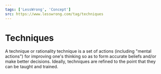 ```yaml
---
tags: ['LessWrong', 'Concept']
src: https://www.lesswrong.com/tag/techniques
---
```


# Techniques
A technique or rationality technique is a set of actions (including "mental actions") for improving one's thinking so as to form accurate beliefs and/or make better decisions. Ideally, techniques are refined to the point that they can be taught and trained.

